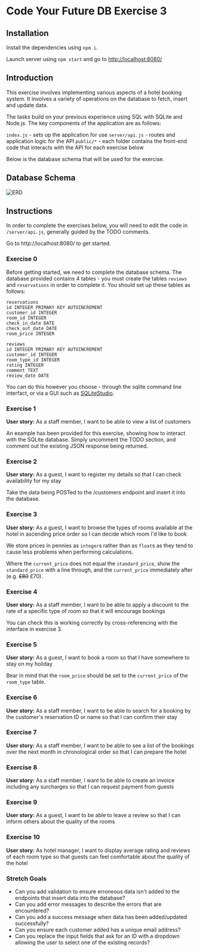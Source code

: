 # Code Your Future DB Exercise 3

## Installation

Install the dependencies using `npm i`.

Launch server using `npm start` and go to [http://localhost:8080/](http://localhost:8080/)

## Introduction

This exercise involves implementing various aspects of a hotel booking system. It involves a variety of operations on the database to fetch, insert and update data.

The tasks build on your previous experience using SQL with SQLite and Node.js. The key components of the application are as follows:

`index.js` - sets up the application for use
`server/api.js` - routes and application logic for the API 
`public/*` - each folder contains the front-end code that interacts with the API for each exercise below

Below is the database schema that will be used for the exercise.

## Database Schema

![ERD](http://i.imgur.com/Wlqfao1.png)

## Instructions

In order to complete the exercises below, you will need to edit the code in `/server/api.js`, generally guided by the TODO comments.

Go to http://localhost:8080/ to get started.

### Exercise 0

Before getting started, we need to complete the database schema. The database provided contains 4 tables - you must create the tables `reviews` and `reservations` in order to complete it. You should set up these tables as follows:

```
reservations
id INTEGER PRIMARY KEY AUTOINCREMENT
customer_id INTEGER 
room_id INTEGER
check_in_date DATE
check_out_date DATE
room_price INTEGER

reviews
id INTEGER PRIMARY KEY AUTOINCREMENT
customer_id INTEGER
room_type_id INTEGER
rating INTEGER
comment TEXT
review_date DATE
```

You can do this however you choose - through the sqlite command line interfact, or via a GUI such as [SQLiteStudio](https://sqlitestudio.pl/index.rvt).

### Exercise 1

**User story:** As a staff member, I want to be able to view a list of customers

An example has been provided for this exercise, showing how to interact with the SQLite database. Simply uncomment the TODO section, and comment out the existing JSON response being returned.

### Exercise 2

**User story:** As a guest, I want to register my details so that I can check availability for my stay

Take the data being POSTed to the /customers endpoint and insert it into the database.

### Exercise 3

**User story:** As a guest, I want to browse the types of rooms available at the hotel in ascending price order so I can decide which room I'd like to book

We store prices in pennies as `integer`s rather than as `float`s as they tend to cause less problems when performing calculations.

Where the `current_price` does not equal the `standard_price`, show the `standard_price` with a line through, and the `current_price` immediately after (e.g. ~~£80~~ £70).

### Exercise 4

**User story:** As a staff member, I want to be able to apply a discount to the rate of a specific type of room so that it will encourage bookings

You can check this is working correctly by cross-referencing with the interface in exercise 3.

### Exercise 5

**User story:** As a guest, I want to book a room so that I have somewhere to stay on my holiday

Bear in mind that the `room_price` should be set to the `current_price` of the `room_type` table. 

### Exercise 6

**User story:** As a staff member, I want to be able to search for a booking by the customer's reservation ID or name so that I can confirm their stay

### Exercise 7

**User story:** As a staff member, I want to be able to see a list of the bookings over the next month in chronological order so that I can prepare the hotel

### Exercise 8

**User story:** As a staff member, I want to be able to create an invoice including any surcharges so that I can request payment from guests

### Exercise 9

**User story:** As a guest, I want to be able to leave a review so that I can inform others about the quality of the rooms

### Exercise 10

**User story:** As hotel manager, I want to display average rating and reviews of each room type so that guests can feel comfortable about the quality of the hotel

### Stretch Goals

* Can you add validation to ensure erroneous data isn't added to the endpoints that insert data into the database?
* Can you add error messages to describe the errors that are encountered?
* Can you add a success message when data has been added/updated successfully?
* Can you ensure each customer added has a unique email address?
* Can you replace the input fields that ask for an ID with a dropdown allowing the user to select one of the existing records?